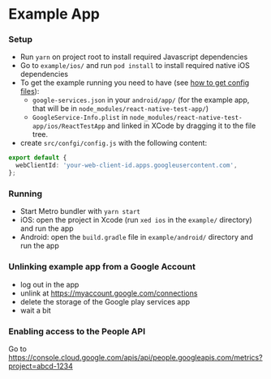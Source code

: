 # Example App

### Setup

- Run `yarn` on project root to install required Javascript dependencies
- Go to `example/ios/` and run `pod install` to install required native iOS dependencies
- To get the example running you need to have (see [how to get config files](https://react-native-google-signin.github.io/docs/setting-up/get-config-file)):
  - `google-services.json` in your `android/app/` (for the example app, that will be in `node_modules/react-native-test-app/`)
  - `GoogleService-Info.plist` in `node_modules/react-native-test-app/ios/ReactTestApp` and linked in XCode by dragging it to the file tree.
- create `src/confgi/config.js` with the following content:

```ts
export default {
  webClientId: 'your-web-client-id.apps.googleusercontent.com',
};
```

### Running

- Start Metro bundler with `yarn start`
- iOS: open the project in Xcode (run `xed ios` in the `example/` directory) and run the app
- Android: open the `build.gradle` file in `example/android/` directory and run the app

### Unlinking example app from a Google Account

- log out in the app
- unlink at https://myaccount.google.com/connections
- delete the storage of the Google play services app
- wait a bit

### Enabling access to the People API

Go to https://console.cloud.google.com/apis/api/people.googleapis.com/metrics?project=abcd-1234
